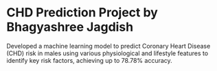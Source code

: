 # CHD Prediction Project by Bhagyashree Jagdish
Developed a machine learning model to predict Coronary Heart Disease (CHD) risk in males using various physiological and lifestyle features to identify key risk factors, achieving up to 78.78% accuracy. 
